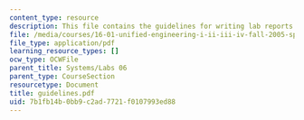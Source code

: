 ```yaml
---
content_type: resource
description: This file contains the guidelines for writing lab reports.
file: /media/courses/16-01-unified-engineering-i-ii-iii-iv-fall-2005-spring-2006/7b1fb14b0bb9c2ad7721f0107993ed88_guidelines.pdf
file_type: application/pdf
learning_resource_types: []
ocw_type: OCWFile
parent_title: Systems/Labs 06
parent_type: CourseSection
resourcetype: Document
title: guidelines.pdf
uid: 7b1fb14b-0bb9-c2ad-7721-f0107993ed88
---
```

